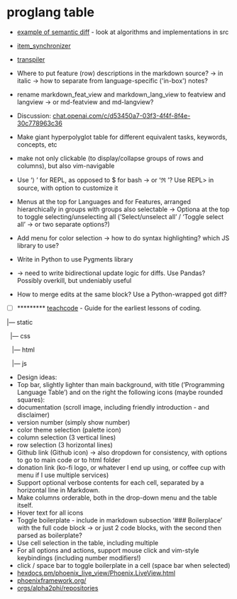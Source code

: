 # proglang table

* [example of semantic diff](https://github.com/Ekleog/todiff) - look at algorithms and implementations in src
* [item_synchronizer](https://github.com/bergercookie/item_synchronizer)
* [transpiler](https://jarble.github.io/transpiler/)

* Where to put feature (row) descriptions in the markdown source? -> in italic -> how to separate from language-specific ('in-box') notes?
* rename markdown_feat_view and markdown_lang_view to featview and langview -> or md-featview and md-langview?
* Discussion: [chat.openai.com/c/d53450a7-03f3-4f4f-8f4e-30c778963c36](https://chat.openai.com/c/d53450a7-03f3-4f4f-8f4e-30c778963c36)
* Make giant hyperpolyglot table for different equivalent tasks, keywords, concepts, etc
* make not only clickable (to display/collapse groups of rows and columns), but also vim-navigable
* Use ‘⟩ ’ for REPL, as opposed to $ for bash → or ‘ℜ ’? Use REPL> in source, with option to customize it
* Menus at the top for Languages and for Features, arranged hierarchically in groups with groups also selectable → Optiona at the top to toggle selecting/unselecting all (’Select/unselect all’ / ‘Toggle select all’ → or two separate options?)
* Add menu for color selection → how to do syntax highlighting? which JS library to use?
* Write in Python to use Pygments library
* → need to write bidirectional update logic for diffs. Use Pandas? Possibly overkill, but undeniably useful
* How to merge edits at the same block? Use a Python-wrapped got diff?
* [ ] \*\*\*\*\*\*\*\*\* [teachcode](https://github.com/madlabsinc/teachcode) - Guide for the earliest lessons of coding.

|— static

  |— css

   |— html

   |— js
* Design ideas:
* Top bar, slightly lighter than main background, with title (’Programming Language Table’) and on the right the following icons (maybe rounded squares):
*   documentation (scroll image, including friendly introduction - and disclaimer)
*   version number (simply show number)
*   color theme selection (palette icon)
*   column selection (3 vertical lines)
*   row selection (3 horizontal lines)
*   Github link (Github icon) → also dropdown for consistency, with options to go to main code or to html folder
*   donation link (ko-fi logo, or whatever I end up using, or coffee cup with menu if I use multiple services)
* Support optional verbose contents for each cell, separated by a horizontal line in Markdown.
* Make columns orderable, both in the drop-down menu and the table itself.
* Hover text for all icons
* Toggle boilerplate - include in markdown subsection ‘### Boilerplace’ with the full code block → or just 2 code blocks, with the second then parsed as boilerplate?
* Use cell selection in the table, including multiple
* For all options and actions, support mouse click and vim-style keybindings (including number modifiers!)
*   click / space bar to toggle boilerplate in a cell (space bar when selected)
* [hexdocs.pm/phoenix_live_view/Phoenix.LiveView.html](https://hexdocs.pm/phoenix_live_view/Phoenix.LiveView.html)
* [phoenixframework.org/](https://www.phoenixframework.org/)
* [orgs/alpha2phi/repositories](https://github.com/orgs/alpha2phi/repositories)
